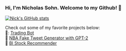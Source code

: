 ### Hi, I'm Nicholas Sohn. Welcome to my Github! :wave:

<!-- ![visitor badge](https://visitor-badge.glitch.me/badge?page_id=sohnnick.visitor-badge) -->

[![Nick's GitHub stats](https://github-readme-stats.vercel.app/api?username=sohnnick)](https://github.com/anuraghazra/github-readme-stats)

Check out some of my favorite projects below:
<br>
🤑: <a href='https://github.com/sohnnick/TradingBotExplore'> Trading Bot </a>
<br>
:basketball: <a href='https://github.com/sohnnick/NBA-Fake-Tweet-Generator'> NBA Fake Tweet Generator with GPT-2 </a>
<br>
💸 <a href='https://github.com/sohnnick/BI-Stock-Recommender'> BI Stock Recommender </a>
